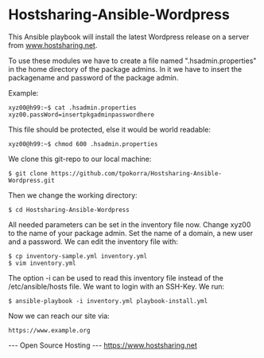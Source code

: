 Hostsharing-Ansible-Wordpress
=============================
This Ansible playbook will install the latest Wordpress release on a server from www.hostsharing.net.

To use these modules we have to create a file named ".hsadmin.properties" in the home directory of the package admins. In it we have to insert the packagename and password of the package admin. 

Example:

    xyz00@h99:~$ cat .hsadmin.properties 
    xyz00.passWord=insertpkgadminpasswordhere

This file should be protected, else it would be world readable:

    xyz00@h99:~$ chmod 600 .hsadmin.properties

We clone this git-repo to our local machine:

    $ git clone https://github.com/tpokorra/Hostsharing-Ansible-Wordpress.git

Then we change the working directory:

    $ cd Hostsharing-Ansible-Wordpress

All needed parameters can be set in the inventory file now. Change xyz00 to the name of your package admin. Set the name of a domain, a new user and a password. We can edit the inventory file with:

    $ cp inventory-sample.yml inventory.yml
    $ vim inventory.yml
    
The option -i can be used to read this inventory file instead of the /etc/ansible/hosts file.  We want to login with an SSH-Key. We run:

    $ ansible-playbook -i inventory.yml playbook-install.yml

Now we can reach our site via:

    https://www.example.org

--- Open Source Hosting ---
 https://www.hostsharing.net
